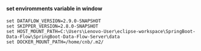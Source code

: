   #### set enviromments variable in window
  
    set DATAFLOW_VERSION=2.9.0-SNAPSHOT
    set SKIPPER_VERSION=2.8.0-SNAPSHOT
    set HOST_MOUNT_PATH=C:\Users\Lenovo-User\eclipse-workspace\SpringBoot-Data-Flow\SpringBoot-Data-Flow-Server\data
    set DOCKER_MOUNT_PATH=/home/cnb/.m2/
